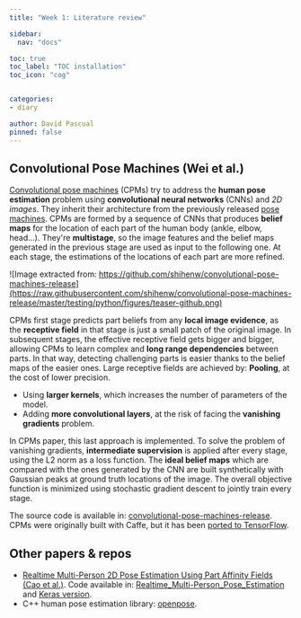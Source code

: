 ```yaml
---
title: "Week 1: Literature review"

sidebar:
  nav: "docs"

toc: true
toc_label: "TOC installation"
toc_icon: "cog"


categories:
- diary

author: David Pascual
pinned: false
---
```


## Convolutional Pose Machines (Wei et al.)
[Convolutional pose machines](http://openaccess.thecvf.com/content_cvpr_2016/html/Wei_Convolutional_Pose_Machines_CVPR_2016_paper.html) (CPMs) try to address the **human pose estimation** problem using **convolutional neural networks** (CNNs) and *2D images*. They inherit their architecture from the previously released [pose machines](http://www.cs.cmu.edu/~vramakri/poseMachines.html). CPMs are formed by a sequence of CNNs that produces **belief maps** for the location of each part of the human body (ankle, elbow, head...). They're **multistage**, so the image features and the belief maps generated in the previous stage are used as input to the following one. At each stage, the estimations of the locations of each part are more refined.

![Image extracted from: https://github.com/shihenw/convolutional-pose-machines-release](https://raw.githubusercontent.com/shihenw/convolutional-pose-machines-release/master/testing/python/figures/teaser-github.png)

CPMs first stage predicts part beliefs from any **local image evidence**, as the **receptive field** in that stage is just a small patch of the original image. In subsequent stages, the effective receptive field gets bigger and bigger, allowing CPMs to learn complex and **long range dependencies** between parts. In that way, detecting challenging parts is easier thanks to the belief maps of the easier ones. Large receptive fields are achieved by:
**Pooling**, at the cost of lower precision.
- Using **larger kernels**, which increases the number of parameters of the model.
- Adding **more convolutional layers**, at the risk of facing the **vanishing gradients** problem.

In CPMs paper, this last approach is implemented. To solve the problem of vanishing gradients, **intermediate supervision** is applied after every stage, using the L2 norm as a loss function. The **ideal belief maps** which are compared with the ones generated by the CNN are built synthetically with Gaussian peaks at ground truth locations of the image. The overall objective function is minimized using stochastic gradient descent to jointly train every stage.

The source code is available in: [convolutional-pose-machines-release](https://github.com/shihenw/convolutional-pose-machines-release). CPMs were originally built with Caffe, but it has been [ported to TensorFlow](https://github.com/psycharo/cpm).

## Other papers & repos
- [Realtime Multi-Person 2D Pose Estimation Using Part Affinity Fields (Cao et al.)](http://openaccess.thecvf.com/content_cvpr_2017/html/Cao_Realtime_Multi-Person_2D_CVPR_2017_paper.html). Code available in: [Realtime_Multi-Person_Pose_Estimation](https://github.com/ZheC/Realtime_Multi-Person_Pose_Estimation) and [Keras version](https://github.com/michalfaber/keras_Realtime_Multi-Person_Pose_Estimation).
- C++ human pose estimation library: [openpose](https://github.com/CMU-Perceptual-Computing-Lab/openpose).

